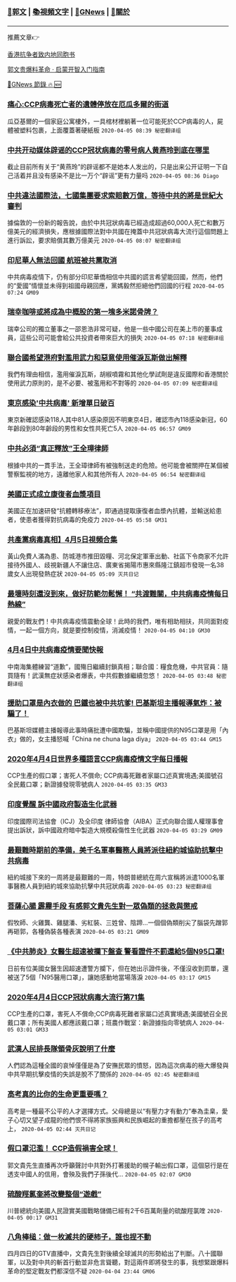 ###  [:eagle:郭文](https://github.com/ourhimalayas/txt) | [:books:視頻文字](https://github.com/ourhimalayas/txt/blob/master/content/README.md) | [:newspaper:GNews](https://github.com/ourhimalayas/txt/blob/master/content/gnews/README.md) | [:pray:關於](https://github.com/ourhimalayas/home/tree/master/about)
---

推薦文章:point_right:

[香港抗争者致内地同胞书](https://github.com/ourhimalayas/news/blob/master/2019/08/a_letter_from_the_hong_kong_people.md)

[郭文贵爆料革命 · 启蒙开智入门指南](https://github.com/ourhimalayas/txt/issues/1)

[:newspaper:GNews 節錄 :fire: :new:](https://github.com/ourhimalayas/txt/blob/master/content/gnews/README.md) 



### [痛心:CCP病毒死亡者的遺體停放在厄瓜多爾的街道](/content/gnews/1/README.md)

瓜亞基爾的一個家庭公寓樓外，一具棺材裡躺著一位可能死於CCP病毒的人，屍體被塑料包裹，上面覆蓋著硬紙板  `2020-04-05 08:39 秘密翻译组`

### [中共开动媒体辟谣的CCP冠状病毒的零号病人黄燕玲到底在哪里](/content/gnews/2/README.md)

截止目前所有关于“黄燕玲”的辟谣都不是她本人发出的，只是出来公开证明一下自己活着并且没有感染不是比一万个“辟谣”更有力量吗  `2020-04-05 08:36 Diago`

### [中共違法國際法，七國集團要求索賠數万億，等待中共的將是世紀大審判](/content/gnews/3/README.md)

據倫敦的一份新的報告說，由於中共冠狀病毒已經造成超過60,000人死亡和數万億美元的經濟損失，應根據國際法對中共國在掩蓋中共冠狀病毒大流行這個問題上進行訴訟，要求賠償其數万億美元  `2020-04-05 08:07 秘密翻译组`

### [印尼華人無法回國 航班被共黨取消](/content/gnews/4/README.md)

中共病毒疫情下，仍有部分印尼華僑相信中共國的謊言希望能回國，然而，他們的“愛國”情懷並未得到祖國母親回應，黨媽毅然拒絕他們回國的行程  `2020-04-05 07:24 GM09`

### [瑞幸咖啡或將成為中概股的第一塊多米諾骨牌？](/content/gnews/5/README.md)

瑞幸公司的獨立董事之一邵恩浩非常可疑，他是一些中國公司在美上市的董事成員，這些公司可能會給公共投資者帶來巨大的損失  `2020-04-05 07:18 秘密翻译组`

### [聯合國希望港府對濫用武力和惡意使用催淚瓦斯做出解釋](/content/gnews/6/README.md)

我們有理由相信，濫用催淚瓦斯，胡椒噴霧和其他化學試劑是違反國際和香港關於使用武力原則的，是不必要、被濫用和不對等的  `2020-04-05 07:09 秘密翻译组`

### [東京感染&#039;中共病毒&#039; 新增單日破百](/content/gnews/7/README.md)

東京新確認感染118人其中81人感染原因不明東京4日，確認市內118感染新冠，60年齡段到80年齡段的男性和女性共死亡5人  `2020-04-05 06:57 GM09`

### [中共必須“真正釋放”王全璋律師](/content/gnews/8/README.md)

根據中共的一貫手法，王全璋律師有被強制送走的危險。他可能會被關押在某個被警察監視的地方，遠離他家人和其他所有人  `2020-04-05 06:54 秘密翻译组`

### [美國正式成立康復者血漿項目](/content/gnews/9/README.md)

美國正在加速研發“抗體轉移療法”，即通過提取康復者血漿內抗體，並輸送給患者，使患者獲得對抗病毒的免疫力  `2020-04-05 05:58 GM31`

### [共產黨病毒真相】4月5日視頻合集](/content/gnews/10/README.md)

黃山免費人滿為患、防城港市推田毀糧、河北保定軍車出動、社區下令商家不允許接待外國人、歧視新疆人不讓住店、廣東省揭陽市惠來縣隆江鎮超市發現一名38歲女人出現發熱症狀  `2020-04-05 05:09 灭共日记`

### [最壞時刻還沒到來，做好防範勿鬆懈！ “共渡難關，中共病毒疫情每日熱線”](/content/gnews/11/README.md)

親愛的戰友們！中共病毒疫情震動全球！此時的我們，唯有相助相扶，共同面對疫情，一起一個方向，就是要控制疫情，消滅疫情！  `2020-04-05 04:10 GM30`

### [4月4日中共病毒疫情要聞快報](/content/gnews/12/README.md)

中南海集體練習“道歉”，國殤日繼續封鎖真相；聯合國：糧食危機，中共官員：隨買隨有！武漢無症狀感染者爆表，中共假數據繼續忽悠！  `2020-04-05 03:48 秘密翻译组`

### [援助口罩是內衣做的 巴鐵也被中共坑爹! 巴基斯坦主播報導氣炸：被騙了！](/content/gnews/13/README.md)

巴基斯坦媒體主播報導此事時痛批遭中國欺騙，並稱中國提供的N95口罩是用「內衣」做的，女主播怒喊「China ne chuna laga diya」  `2020-04-05 03:44 GM15`

### [2020年4月4日世界多種語言CCP病毒疫情文字每日播報](/content/gnews/14/README.md)

CCP生產的假口罩；害死人不償命; CCP病毒死難者家屬口述真實境遇;美國號召全民戴口罩；新證據發現零號病人  `2020-04-05 03:35 GM33`

### [印度覺醒 訴中國政府製造生化武器](/content/gnews/15/README.md)

印度國際司法協會（ICJ）及全印度 律師協會（AIBA）正式向聯合國人權理事會提出訴狀，訴中國政府暗中製造大規模殺傷性生化武器  `2020-04-05 03:29 GM09`

### [最艱難時期前的準備，美千名軍事醫務人員將派往紐約城協助抗擊中共病毒](/content/gnews/16/README.md)

紐約城接下來的一周將是最艱難的一周，特朗普總統在周六宣稱將派遣1000名軍事醫務人員到紐約城來協助抗擊中共冠狀病毒  `2020-04-05 03:23 秘密翻译组`

### [菩薩心腸 霹靂手段 有感郭文貴先生對一眾偽類的拯救與懲戒](/content/gnews/17/README.md)

假牧師、火雞龔、雞腿潘、劣紅裝、三姓曾、陰蹄...一個個偽類削尖了腦袋先蹭郭再砸郭，各種偽裝各種表演  `2020-04-05 03:21 GM09`

### [《中共肺炎》女醫生超速被攔下盤查 警看證件不罰還給5個N95口罩!](/content/gnews/18/README.md)

日前有位美國女醫生因超速遭警方攔下，但在她出示證件後，不僅沒收到罰單，還被送了5個「N95醫用口罩」，讓她感動地當場落淚  `2020-04-05 03:17 GM15`

### [2020年4月4日CCP冠狀病毒大流行第71集](/content/gnews/19/README.md)

CCP生產的口罩，害死人不償命;CCP病毒死難者家屬口述真實境遇;美國號召全民戴口罩；所有美國人都應該戴口罩；班農作戰室：新證據指向零號病人  `2020-04-05 03:01 GM33`

### [武漢人民排長隊領骨灰說明了什麼](/content/gnews/20/README.md)

人們認為這種全國的哀悼僅僅是為了安撫民眾的憤怒，因為這次病毒的極大爆發與中共早期抗擊疫情的失誤是脫不了關係的  `2020-04-05 02:45 秘密翻译组`

### [高考真的比你的生命更重要嗎？](/content/gnews/21/README.md)

高考是一種最不公平的人才選擇方式。父母總是以“有壓力才有動力”奉為圭臬，愛子心切又望子成龍的他們恨不得將家族振興和民族崛起的重擔都壓在孩子的高考上，  `2020-04-05 02:44 灭共日记`

### [假口罩氾濫！ CCP造假禍害全球！](/content/gnews/22/README.md)

郭文貴先生直播再次呼籲聲討中共對外打著援助的幌子輸出假口罩，這個惡行是在透支中國人的信用，會殃及我們子孫後代...  `2020-04-05 02:07 GM30`

### [硫酸羥氯奎將改變整個“遊戲”](/content/gnews/23/README.md)

川普總統向美國人民證實美國戰略儲備已經有2千6百萬劑量的硫酸羥氯喹  `2020-04-05 00:17 GM31`

### [八角棒槌：做一枚滅共的硬柿子，誰也捏不動](/content/gnews/24/README.md)

四月四日的GTV直播中，文貴先生對後續全球滅共的形勢給出了判斷。八十國聯軍，以及對中共的斬首行動並非危言聳聽，對這兩件即將發生的事，我想緊跟爆料革命的堅定戰友們都深信不疑  `2020-04-04 23:44 GM06`

